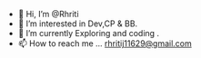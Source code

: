 - 👋 Hi, I’m @Rhriti
- 👀 I’m interested in Dev,CP & BB.
- 🌱 I’m currently Exploring and coding .
- 📫 How to reach me ... rhritij11629@gmail.com

<!---
Rhriti/Rhriti is a ✨ special ✨ repository because its `README.md` (this file) appears on your GitHub profile.
You can click the Preview link to take a look at your changes.
--->
